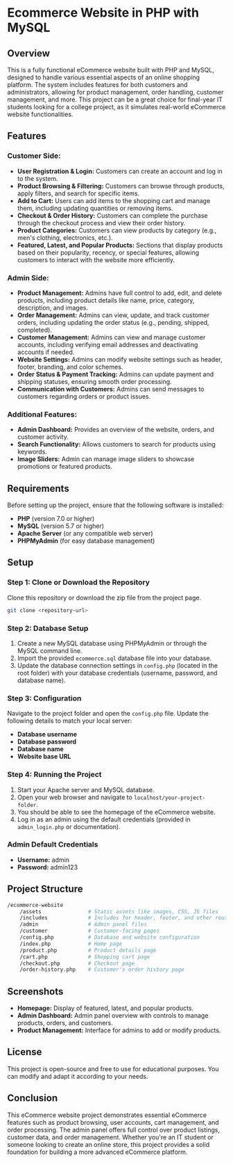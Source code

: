 # **Ecommerce Website in PHP with MySQL**

## **Overview**
This is a fully functional eCommerce website built with PHP and MySQL, designed to handle various essential aspects of an online shopping platform. The system includes features for both customers and administrators, allowing for product management, order handling, customer management, and more. This project can be a great choice for final-year IT students looking for a college project, as it simulates real-world eCommerce website functionalities.

## **Features**

### **Customer Side:**
- **User Registration & Login:** Customers can create an account and log in to the system.
- **Product Browsing & Filtering:** Customers can browse through products, apply filters, and search for specific items.
- **Add to Cart:** Users can add items to the shopping cart and manage them, including updating quantities or removing items.
- **Checkout & Order History:** Customers can complete the purchase through the checkout process and view their order history.
- **Product Categories:** Customers can view products by category (e.g., men's clothing, electronics, etc.).
- **Featured, Latest, and Popular Products:** Sections that display products based on their popularity, recency, or special features, allowing customers to interact with the website more efficiently.

### **Admin Side:**
- **Product Management:** Admins have full control to add, edit, and delete products, including product details like name, price, category, description, and images.
- **Order Management:** Admins can view, update, and track customer orders, including updating the order status (e.g., pending, shipped, completed).
- **Customer Management:** Admins can view and manage customer accounts, including verifying email addresses and deactivating accounts if needed.
- **Website Settings:** Admins can modify website settings such as header, footer, branding, and color schemes.
- **Order Status & Payment Tracking:** Admins can update payment and shipping statuses, ensuring smooth order processing.
- **Communication with Customers:** Admins can send messages to customers regarding orders or product issues.

### **Additional Features:**
- **Admin Dashboard:** Provides an overview of the website, orders, and customer activity.
- **Search Functionality:** Allows customers to search for products using keywords.
- **Image Sliders:** Admin can manage image sliders to showcase promotions or featured products.

## **Requirements**
Before setting up the project, ensure that the following software is installed:
- **PHP** (version 7.0 or higher)
- **MySQL** (version 5.7 or higher)
- **Apache Server** (or any compatible web server)
- **PHPMyAdmin** (for easy database management)

## **Setup**

### **Step 1: Clone or Download the Repository**
Clone this repository or download the zip file from the project page.
```bash
git clone <repository-url>
```

### **Step 2: Database Setup**
1. Create a new MySQL database using PHPMyAdmin or through the MySQL command line.
2. Import the provided `ecommerce.sql` database file into your database.
3. Update the database connection settings in `config.php` (located in the root folder) with your database credentials (username, password, and database name).

### **Step 3: Configuration**
Navigate to the project folder and open the `config.php` file.
Update the following details to match your local server:
- **Database username**
- **Database password**
- **Database name**
- **Website base URL**

### **Step 4: Running the Project**
1. Start your Apache server and MySQL database.
2. Open your web browser and navigate to `localhost/your-project-folder`.
3. You should be able to see the homepage of the eCommerce website.
4. Log in as an admin using the default credentials (provided in `admin_login.php` or documentation).

### **Admin Default Credentials**
- **Username:** admin
- **Password:** admin123

## **Project Structure**
```bash
/ecommerce-website
    /assets               # Static assets like images, CSS, JS files
    /includes             # Includes for header, footer, and other reusable sections
    /admin                # Admin panel files
    /customer             # Customer-facing pages
    /config.php           # Database and website configuration
    /index.php            # Home page
    /product.php          # Product details page
    /cart.php             # Shopping cart page
    /checkout.php         # Checkout page
    /order-history.php    # Customer's order history page
```

## **Screenshots**
- **Homepage:** Display of featured, latest, and popular products.
- **Admin Dashboard:** Admin panel overview with controls to manage products, orders, and customers.
- **Product Management:** Interface for admins to add or modify products.

## **License**
This project is open-source and free to use for educational purposes. You can modify and adapt it according to your needs.

## **Conclusion**
This eCommerce website project demonstrates essential eCommerce features such as product browsing, user accounts, cart management, and order processing. The admin panel offers full control over product listings, customer data, and order management. Whether you're an IT student or someone looking to create an online store, this project provides a solid foundation for building a more advanced eCommerce platform.

